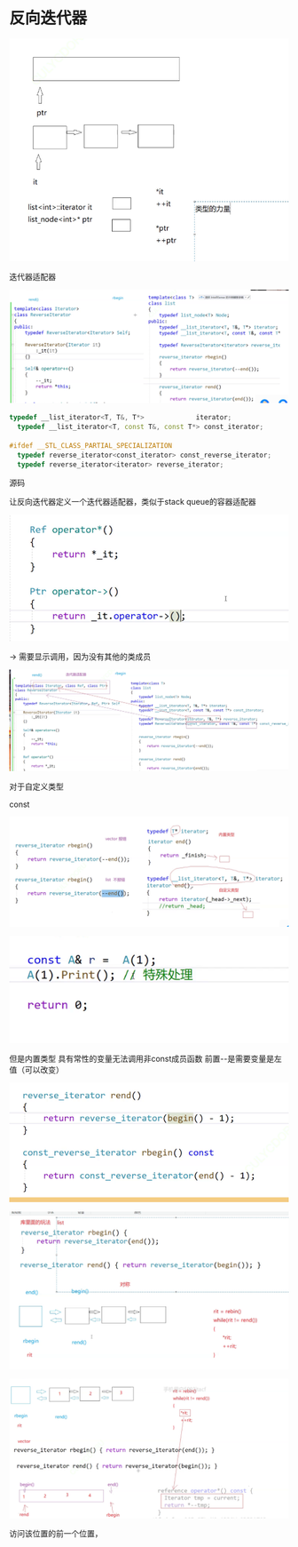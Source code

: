 # 反向迭代器

![image-20240513203420720](picture/image-20240513203420720.png)

迭代器适配器

![image-20240513204929560](picture/image-20240513204929560.png)

```C++
typedef __list_iterator<T, T&, T*>             iterator;
  typedef __list_iterator<T, const T&, const T*> const_iterator;

#ifdef __STL_CLASS_PARTIAL_SPECIALIZATION
  typedef reverse_iterator<const_iterator> const_reverse_iterator;
  typedef reverse_iterator<iterator> reverse_iterator;
```

源码

让反向迭代器定义一个迭代器适配器，类似于stack queue的容器适配器  

![image-20240513205728311](picture/image-20240513205728311.png)

-> 需要显示调用，因为没有其他的类成员

![image-20240513210347928](picture/image-20240513210347928.png)

对于自定义类型

const

![image-20240514192652453](picture/image-20240514192652453.png)

![image-20240514192721021](picture/image-20240514192721021.png)

但是内置类型 具有常性的变量无法调用非const成员函数  前置--是需要变量是左值（可以改变）

![image-20240514192823161](picture/image-20240514192823161.png)

![image-20240514193452541](picture/image-20240514193452541.png)

![image-20240514194029379](picture/image-20240514194029379.png)

访问该位置的前一个位置，
